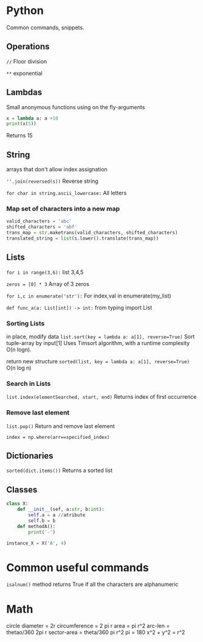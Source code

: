 # Python

Common commands, snippets.

## Operations
`//`  Floor division

`**` exponential


## Lambdas
Small anonymous functions using on the fly-arguments

```python
x = lambda a: a +10
print(x(5))     
```
Returns 15


## String
arrays that don't allow index assignation

`''.join(reversed(s))`    Reverse string

`for char in string.ascii_lowercase:`  All letters

### Map set of characters into a new map

```python
valid_characters = 'abc'
shifted_characters = 'abf'
trans_map = str.maketrans(valid_characters, shifted_characters)
translated_string = list(s.lower().translate(trans_map))
```

## Lists 

`for i in range(3,6):`  list 3,4,5

`zeros = [0] * 3`  Array of 3 zeros

`for i,c in enumerate('str'):`  For index,val in enumerate(my_list)

`def func_a(a: List[int]) -> int:`  from typing import List

### Sorting Lists

in place, modify data
`list.sort(key = lambda a: a[1], reverse=True)`  Sort tuple-array by input[1]
Uses Timsort algorithm, with a runtime complexity O(n logn).


return new structure
`sorted(list, key = lambda a: a[1], reverse=True)` O(n log n)

### Search in Lists

`list.index(elementSearched, start, end)` Returns index of first occurrence

### Remove last element
`list.pop()`  Return and remove last element

`index = np.where(arr==specified_index)`

## Dictionaries

`sorted(dict.items())`  Returns a sorted list

## Classes

```python
class X:
    def __init__(sef, a:str, b:int):
        self.a = a //atribute
        self.b = b
    def methodA():
        print('-')

instance_X = X('A', 4)
```

# Common useful commands
`isalnum()` method returns True if all the characters are alphanumeric



# Math
circle
diameter = 2r
circumference = 2 pi r
area = pi r^2
arc-len = thetao/360 2pi r
sector-area = theta/360 pi r^2
pi = 180
x^2 + y^2 = r^2

